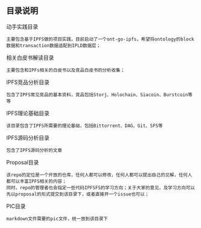 ##  目录说明

动手实践目录 

```
主要包含基于IPFS做的项目实践，目前启动了一个ont-go-ipfs，希望将ontology的block数据和transaction数据适配到IPLD数据层；
```



相关白皮书解读目录

```
主要包含和IPFs相关的白皮书以及竞品白皮书的分析收集；
```



IPFS竞品分析目录

```
包含了IPFS常见竞品的基本资料，竞品包括Storj、Holochain、Siacoin、Burstcoin等等
```



IPFS理论基础目录

```
该目录包含了IPFS所需要的理论基础，包括Bittorrent、DAG、Git、SFS等
```



IPFS源码分析目录

```
包含了IPFS源码分析的文章
```



Proposal目录

```
该repo的定位是一个开放的仓库，任何人都可以修改，任何人都可以提出自己的见解，任何人都可以丰富IPFS相关的内容；
同时，repo的管理者也会指定一些代码IPFSFS的学习方向；关于大家的意见，及学习方向可以先以proposal的形式提交到该目录下，或者直接开一个issue也可以；
```



PIC目录

```
markdown文件需要的pic文件，统一放到该目录下
```



